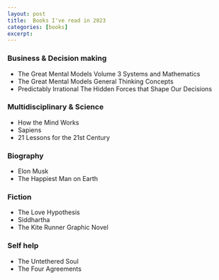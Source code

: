```yaml
---
layout: post
title:  Books I've read in 2023
categories: [books]
excerpt: 
---
```


### Business & Decision making 
- The Great Mental Models Volume 3 Systems and Mathematics
- The Great Mental Models General Thinking Concepts
- Predictably Irrational The Hidden Forces that Shape Our Decisions


### Multidisciplinary & Science 
- How the Mind Works
- Sapiens
- 21 Lessons for the 21st Century


### Biography
- Elon Musk
- The Happiest Man on Earth


### Fiction 
- The Love Hypothesis
- Siddhartha
- The Kite Runner Graphic Novel


### Self help
- The Untethered Soul
- The Four Agreements
